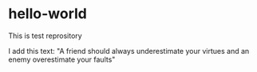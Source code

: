 # hello-world
This is test reprository

I add this text:
"A friend should always underestimate your virtues and an enemy overestimate your faults"
